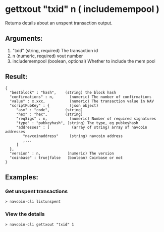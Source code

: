 # gettxout "txid" n ( includemempool )

Returns details about an unspent transaction output.

## Arguments:
1. "txid"       (string, required) The transaction id
2. n              (numeric, required) vout number
3. includemempool  (boolean, optional) Whether to include the mem pool

## Result:
    {
      "bestblock" : "hash",    (string) the block hash
      "confirmations" : n,       (numeric) The number of confirmations
      "value" : x.xxx,           (numeric) The transaction value in NAV
      "scriptPubKey" : {         (json object)
         "asm" : "code",       (string)
         "hex" : "hex",        (string)
         "reqSigs" : n,          (numeric) Number of required signatures
         "type" : "pubkeyhash", (string) The type, eg pubkeyhash
         "addresses" : [          (array of string) array of navcoin addresses
            "navcoinaddress"     (string) navcoin address
            ,...
         ]
      },
      "version" : n,            (numeric) The version
      "coinbase" : true|false   (boolean) Coinbase or not
    }

## Examples:

### Get unspent transactions
    > navcoin-cli listunspent

### View the details
    > navcoin-cli gettxout "txid" 1
